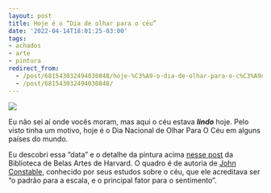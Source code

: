 ```yaml
---
layout: post
title: Hoje é o “Dia de olhar para o céu”
date: '2022-04-14T18:01:25-03:00'
tags:
- achados
- arte
- pintura
redirect_from: 
  - /post/681543032494030848/hoje-%C3%A9-o-dia-de-olhar-para-o-c%C3%A9u
  - /post/681543032494030848/
---
```


![](https://64.media.tumblr.com/4056d2993621bbbdaca679c524780fbd/c4a3466a7b1d7eb1-90/s640x960/f54beaf88bbe9ddba880d30fd54fc1389ad5aff4.jpg)

Eu não sei aí onde vocês moram, mas aqui o céu estava **_lindo_** hoje. Pelo visto tinha um motivo, hoje é o Dia Nacional de Olhar Para O Céu em alguns países do mundo.

Eu descobri essa “data” e o detalhe da pintura acima [nesse post](https://harvardfineartslib.tumblr.com/post/681536090374602752/today-is-look-up-at-the-sky-day-lets-go-out-and) da Biblioteca de Belas Artes de Harvard. O quadro é de autoria de [John Constable](https://en.wikipedia.org/wiki/John_Constable), conhecido por seus estudos sobre o céu, que ele acreditava ser “o padrão para a escala, e o principal fator para o sentimento”.

